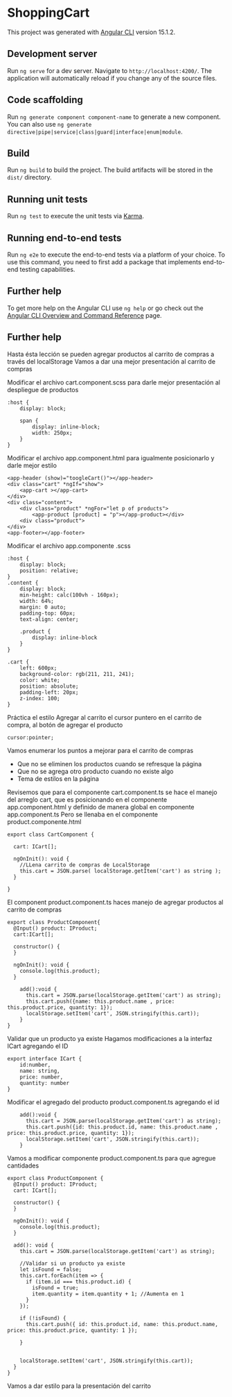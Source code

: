 # ShoppingCart

This project was generated with [Angular CLI](https://github.com/angular/angular-cli) version 15.1.2.

## Development server

Run `ng serve` for a dev server. Navigate to `http://localhost:4200/`. The application will automatically reload if you change any of the source files.

## Code scaffolding

Run `ng generate component component-name` to generate a new component. You can also use `ng generate directive|pipe|service|class|guard|interface|enum|module`.

## Build

Run `ng build` to build the project. The build artifacts will be stored in the `dist/` directory.

## Running unit tests

Run `ng test` to execute the unit tests via [Karma](https://karma-runner.github.io).

## Running end-to-end tests

Run `ng e2e` to execute the end-to-end tests via a platform of your choice. To use this command, you need to first add a package that implements end-to-end testing capabilities.

## Further help

To get more help on the Angular CLI use `ng help` or go check out the [Angular CLI Overview and Command Reference](https://angular.io/cli) page.

## Further help

Hasta ésta lección se pueden agregar productos al carrito de compras a través del localStorage
Vamos a dar una mejor presentación al carrito de compras

Modificar el archivo cart.component.scss para darle mejor presentación al despliegue de productos
~~~
:host {
    display: block;

    span {
        display: inline-block;
        width: 250px;
    }
}
~~~


Modificar el archivo app.component.html para igualmente posicionarlo y darle mejor estilo
~~~
<app-header (show)="toogleCart()"></app-header>
<div class="cart" *ngIf="show">
    <app-cart ></app-cart>
</div>
<div class="content"> 
    <div class="product" *ngFor="let p of products">
        <app-product [product] = "p"></app-product></div>
    <div class="product">
</div>
<app-footer></app-footer>

~~~

Modificar el archivo app.componente .scss
~~~
:host {
    display: block;
    position: relative;
}
.content {
    display: block;
    min-height: calc(100vh - 160px);
    width: 64%;
    margin: 0 auto;
    padding-top: 60px;
    text-align: center;

    .product {
        display: inline-block
    }
}

.cart {
    left: 600px;
    background-color: rgb(211, 211, 241);
    color: white;
    position: absolute;
    padding-left: 20px;
    z-index: 100;
}
~~~

Práctica el estilo 
Agregar al carrito el cursor puntero en el carrito de compra, al botón de agregar el producto
~~~
cursor:pointer;
~~~

Vamos enumerar los puntos a mejorar para el carrito de compras
- Que no se eliminen los productos cuando se refresque la página
- Que no se agrega otro producto cuando no existe algo
- Tema de estilos en la página

Revisemos que para el componente cart.component.ts se hace el manejo del arreglo cart, que es posicionando en el componente app.component.html y definido de manera global en componente app.component.ts
Pero se llenaba en el componente product.componente.html

~~~
export class CartComponent {

  cart: ICart[];

  ngOnInit(): void {
    //LLena carrito de compras de LocalStorage
    this.cart = JSON.parse( localStorage.getItem('cart') as string );   
  }

}
~~~

El component product.component.ts haces manejo de agregar productos al carrito de compras
~~~
export class ProductComponent{
  @Input() product: IProduct;
  cart:ICart[];

  constructor() {
  }

  ngOnInit(): void {
    console.log(this.product);    
  }

    add():void {
      this.cart = JSON.parse(localStorage.getItem('cart') as string);
      this.cart.push({name: this.product.name , price: this.product.price, quantity: 1});
      localStorage.setItem('cart', JSON.stringify(this.cart));
    }
}
~~~

Validar que un producto ya existe
Hagamos modificaciones a la interfaz ICart agregando el ID
~~~
export interface ICart {
    id:number,
    name: string,
    price: number,
    quantity: number
}
~~~

Modificar el agregado del producto product.component.ts  agregando el id
~~~
    add():void {
      this.cart = JSON.parse(localStorage.getItem('cart') as string);
      this.cart.push({id: this.product.id, name: this.product.name , price: this.product.price, quantity: 1});
      localStorage.setItem('cart', JSON.stringify(this.cart));
    }
~~~

Vamos a modificar componente product.component.ts para que agregue cantidades
~~~
export class ProductComponent {
  @Input() product: IProduct;
  cart: ICart[];

  constructor() {
  }

  ngOnInit(): void {
    console.log(this.product);
  }

  add(): void {
    this.cart = JSON.parse(localStorage.getItem('cart') as string);

    //Validar si un producto ya existe
    let isFound = false;
    this.cart.forEach(item => {
      if (item.id === this.product.id) {
        isFound = true;
        item.quantity = item.quantity + 1; //Aumenta en 1
      }
    });

    if (!isFound) {
      this.cart.push({ id: this.product.id, name: this.product.name, price: this.product.price, quantity: 1 });
      
    }


    localStorage.setItem('cart', JSON.stringify(this.cart));
  }
}
~~~


Vamos a dar estilo para la presentación del carrito
